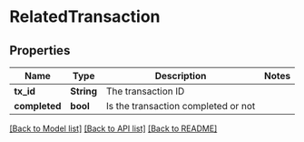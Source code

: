 # RelatedTransaction

## Properties

Name | Type | Description | Notes
------------ | ------------- | ------------- | -------------
**tx_id** | **String** | The transaction ID | 
**completed** | **bool** | Is the transaction completed or not | 

[[Back to Model list]](../README.md#documentation-for-models) [[Back to API list]](../README.md#documentation-for-api-endpoints) [[Back to README]](../README.md)


